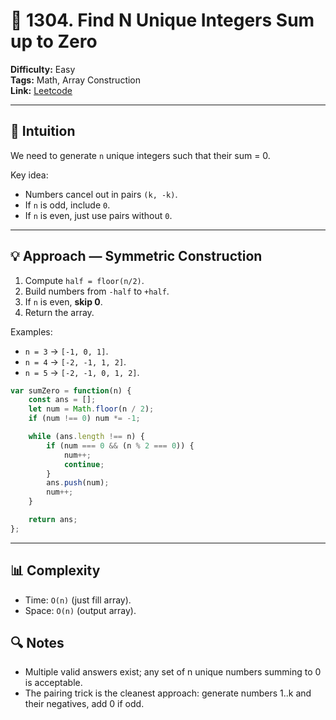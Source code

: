 # 🧩 1304. Find N Unique Integers Sum up to Zero  

**Difficulty:** Easy  
**Tags:** Math, Array Construction  
**Link:** [Leetcode](https://leetcode.com/problems/find-n-unique-integers-sum-up-to-zero/description/)  

---

## 🧠 Intuition  
We need to generate `n` unique integers such that their sum = 0.  

Key idea:  
- Numbers cancel out in pairs `(k, -k)`.  
- If `n` is odd, include `0`.  
- If `n` is even, just use pairs without `0`.  

---

## 💡 Approach — Symmetric Construction  

1. Compute `half = floor(n/2)`.  
2. Build numbers from `-half` to `+half`.  
3. If `n` is even, **skip 0**.  
4. Return the array.  

Examples:  
- `n = 3` → `[-1, 0, 1]`.  
- `n = 4` → `[-2, -1, 1, 2]`.  
- `n = 5` → `[-2, -1, 0, 1, 2]`.  

```javascript []
var sumZero = function(n) {
    const ans = [];
    let num = Math.floor(n / 2);
    if (num !== 0) num *= -1;

    while (ans.length !== n) {
        if (num === 0 && (n % 2 === 0)) {
            num++;
            continue;
        }
        ans.push(num);
        num++;
    }

    return ans;
};
```
---

## 📊 Complexity

- Time: `O(n)` (just fill array).
- Space: `O(n)` (output array).

## 🔍 Notes

- Multiple valid answers exist; any set of n unique numbers summing to 0 is acceptable.
- The pairing trick is the cleanest approach: generate numbers 1..k and their negatives, add 0 if odd.
